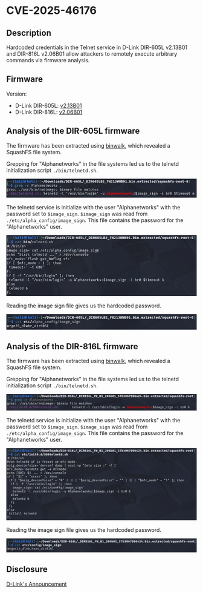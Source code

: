 # CVE-2025-46176

## Description

Hardcoded credentials in the Telnet service in D-Link DIR-605L v2.13B01 and DIR-816L v2.06B01 allow attackers to remotely execute arbitrary commands via firmware analysis.

## Firmware

Version:
- D-Link DIR-605L: [v2.13B01](https://support.dlink.com/resource/SECURITY_ADVISEMENTS/DIR-605L/REVB/DIR-605L_REVB_FIRMWARE_v2.13B01_BETA.zip)
- D-Link DIR-816L: [v2.06B01](https://dlinkmea.com/upload/downloadable/DIR816L_FW_B1_206b01_57b3067906424.bin)

## Analysis of the DIR-605L firmware

The firmware has been extracted using [binwalk](https://github.com/ReFirmLabs/binwalk), which revealed a SquashFS file system.

Grepping for "Alphanetworks" in the file systems led us to the telnetd initialization script `./bin/telnetd.sh`.

![605l grep alphanetworks](./605l-grep-alphanetworks.png)

The telnetd service is initialize with the user "Alphanetworks" with the password set to `$image_sign`. `$image_sign` was read from `./etc/alpha_config/image_sign`. This file contains the password for the "Alphanetworks" user.

![605l cat telnet](./605l-cat-telnet.png)

Reading the image sign file gives us the hardcoded password.

![605l cat telnet credential](./605l-cat-telnet-credential.png)

## Analysis of the DIR-816L firmware

The firmware has been extracted using [binwalk](https://github.com/ReFirmLabs/binwalk), which revealed a SquashFS file system.

Grepping for "Alphanetworks" in the file systems led us to the telnetd initialization script `./bin/telnetd.sh`.

![816l grep alphanetworks](./816l-grep-alphanetworks.png)

The telnetd service is initialize with the user "Alphanetworks" with the password set to `$image_sign`. `$image_sign` was read from `./etc/alpha_config/image_sign`. This file contains the password for the "Alphanetworks" user.

![816l cat telnet](./816l-cat-telnet.png)

Reading the image sign file gives us the hardcoded password.

![816l cat telnet credential](./816l-cat-telnet-credential.png)

## Disclosure

[D-Link's Announcement](https://supportannouncement.us.dlink.com/security/publication.aspx?name=SAP10427)
